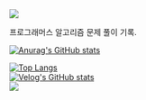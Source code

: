 
<img src="https://capsule-render.vercel.app/api?type=waving&color=BDBDC8&height=150&section=header" />

프로그래머스 알고리즘 문제 풀이 기록.

[![Anurag's GitHub stats](https://github-readme-stats.vercel.app/api?username=ellen24k)](https://github.com/ellen24k/github-readme-stats)


[![Top Langs](https://github-readme-stats.vercel.app/api/top-langs/?username=ellen24k)](https://github.com/anuraghazra/github-readme-stats)
<br>
[![Velog's GitHub stats](https://velog-readme-stats.vercel.app/api?name=ellen24__k.log)](벨로그링크)
<br>
<img src="https://capsule-render.vercel.app/api?type=waving&color=BDBDC8&height=150&section=footer" />
